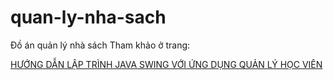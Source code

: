 # quan-ly-nha-sach
Đồ án quản lý nhà sách
Tham khảo ở trang:

[HƯỚNG DẪN LẬP TRÌNH JAVA SWING VỚI ỨNG DỤNG QUẢN LÝ HỌC VIÊN](https://teamvietdev.com/huong-dan-lap-trinh-java-swing-voi-ung-dung-quan-ly-hoc-vien/)
